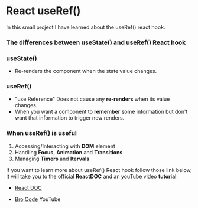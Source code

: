 # React useRef()

In this small project I have learned about the useRef() react hook.

### The differences between useState() and useRef() React hook

### useState()

- Re-renders the component when the state value changes.

### useRef()

- "use Reference" Does not cause any **re-renders** when its value changes.
- When you want a component to **remember** some information but don't want that information to trigger new renders.

### When useRef() is useful

1. Accessing/Interacting with **DOM** element
2. Handling **Focus**, **Animation** and **Transitions**
3. Managing **Timers** and **Itervals**

If you want to learn more about useRef() React hook follow those link below, It will take you to the official **ReactDOC** and an youTube video **tutorial**

- [React DOC](https://react.dev/reference/react/useRef)

- [Bro Code](https://youtu.be/AltU-XcGvuo?si=shPEN2whfDrspIAT) YouTube
